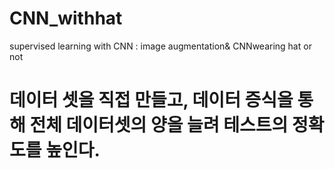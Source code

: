 # CNN_withhat
supervised learning with CNN : image augmentation&amp; CNNwearing hat or not 
# 데이터 셋을 직접 만들고, 데이터 증식을 통해 전체 데이터셋의 양을 늘려 테스트의 정확도를 높인다.
